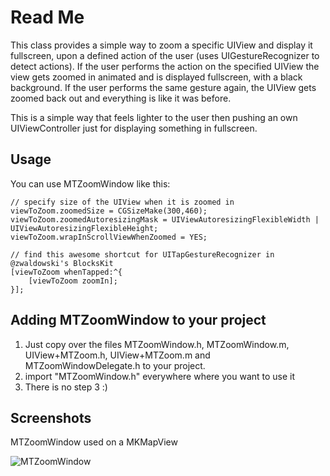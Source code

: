 Read Me
=====================

This class provides a simple way to zoom a specific UIView and display it fullscreen, upon a defined action of the user (uses UIGestureRecognizer to detect actions). If the user performs the action on the specified UIView the view gets zoomed in animated and is displayed fullscreen, with a black background. If the user performs the same gesture again, the UIView gets zoomed back out and everything is like it was before.

This is a simple way that feels lighter to the user then pushing an own UIViewController just for displaying something in fullscreen.

Usage
------------------

You can use MTZoomWindow like this:

	// specify size of the UIView when it is zoomed in
	viewToZoom.zoomedSize = CGSizeMake(300,460);
    viewToZoom.zoomedAutoresizingMask = UIViewAutoresizingFlexibleWidth | UIViewAutoresizingFlexibleHeight;
    viewToZoom.wrapInScrollViewWhenZoomed = YES;

    // find this awesome shortcut for UITapGestureRecognizer in @zwaldowski's BlocksKit
    [viewToZoom whenTapped:^{
        [viewToZoom zoomIn];
    }];


Adding MTZoomWindow to your project
------------------

1. Just copy over the files MTZoomWindow.h, MTZoomWindow.m, UIView+MTZoom.h, UIView+MTZoom.m and MTZoomWindowDelegate.h to your project.
2. import "MTZoomWindow.h" everywhere where you want to use it
3. There is no step 3 :)


Screenshots
------------------------

MTZoomWindow used on a MKMapView

![MTZoomWindow](https://img.skitch.com/20110308-n2qxh5t2jhtpinig29dyacrhr5.png "MTZoomWindow")